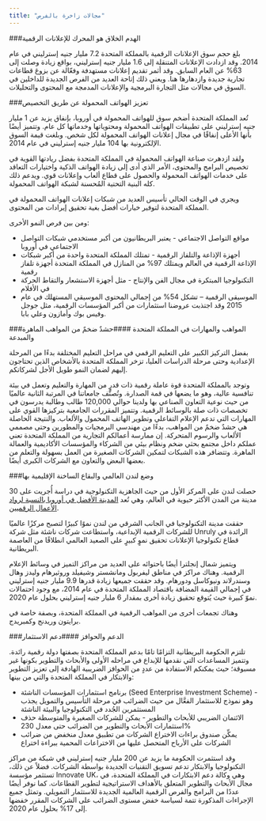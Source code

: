 ```yaml
---
title: "مجالات زاخرة بالفرص"
---
```

###الهدم الخلاق هو المحرك للإعلانات الرقمية

بلغ حجم سوق الإعلانات الرقمية بالمملكة المتحدة 7.2 مليار جنيه إسترليني في عام 2014. وقد ازدادت الإعلانات المتنقلة إلى 1.6 مليار جنيه إسترليني، بواقع زيادة وصلت إلى 63% عن العام السابق.
وقد أثمر تقديم إعلانات مستهدفة وفعّالة عن بزوغ قطاعات تجارية جديدة وازدهارها هنا. ويعني ذلك إتاحة العديد من الفرص الجديدة للداخلين في السوق في مجالات مثل التجارة البرمجية والإعلانات المدمجة مع المحتوى والتحليلات.

###تعزيز الهواتف المحمولة عن طريق التخصيص

تُعد المملكة المتحدة أضخم سوق للهواتف المحمولة في أوروبا، بإنفاق يزيد عن 1 مليار جنيه إسترليني على تطبيقات الهواتف المحمولة ومحتوياتها وخدماتها كل عام. وتتميز أيضًا بأنها الأعلى إنفاقًا في مجال إعلانات الهواتف المحمولة لكل شخص. وبلغت قيمة السوق الإلكترونية بها 104 مليار جنيه إسترليني في عام 2014.

ولقد ازدهرت صناعة الهواتف المحمولة في المملكة المتحدة بفضل ريادتها القوية في تخصيص البرامج والمحتوى، الأمر الذي أدى إلى زيادة الهواتف الذكية واختيارات التعاقد على خدمات الهواتف المحمولة والحصول على قطاع ألعاب وإعلانات قوي. ويدعم ذلك كله البنية التحتية المُحسنة لشبكة الهواتف المحمولة.

ويجري في الوقت الحالي تأسيس العديد من شبكات إعلانات الهواتف المحمولة في المملكة المتحدة لتوفير خيارات أفضل بغية تحقيق إيرادات من المحتوى.

ومن بين فرص النمو الأخرى:
 - مواقع التواصل الاجتماعي - يعتبر البريطانيون من أكبر مستخدمي شبكات التواصل الاجتماعي في أوروبا
 - أجهزة الإذاعة والتلفاز الرقمية - تمتلك المملكة المتحدة واحدة من أكبر شبكات الإذاعة الرقمية في العالم ويمتلك 97% من المنازل في المملكة المتحدة أجهزة تلفاز رقمية
 - التكنولوجيا المبتكرة في مجال الفن والإنتاج - مثل أجهزة الاستشعار والتقاط الحركة في الأفلام
 - الموسيقى الرقمية – تشكل 54% من إجمالي المحتوى الموسيقي المستهلك في عام 2015
وقد اجتذبت عروضنا استثمارات من أكبر المؤسسات الرقمية، مثل جوجل وفيس بوك وأمازون وعلي بابا.

###المواهب والمهارات في المملكة المتحدة
####حشدٌ ضخمٌ من المواهب الماهرة والمبدعة

بفضل التركيز الكبير على التعليم الرقمي في مراحل التعليم المختلفة بدءًا من المرحلة الإعدادية وحتى مرحلة الدراسات العليا، تزخر المملكة المتحدة بالأشخاص الذين تحتاجون إليهم لضمان النمو طويل الأجل لشركاتكم.

وتوجد بالمملكة المتحدة قوة عاملة رقمية ذات قدرٍ من المهارة والتعليم وتعمل في بيئة تنافسية عالية، وهو ما يضعها في قمة الصدارة.
وتُصنَّف جامعاتنا في المرتبة الثانية عالميًا من حيث نوعية التعاون الصناعي بها ولدينا حوالي 120,000 طالب وطالبة يدرسون في تخصصات ذات صلة بالوسائط الرقمية. وتتميز المقررات الجامعية بتركيزها القوي على المهارات التي تدعم الإعلام التفاعلي وتطوير الهاتف المحمول والألعاب. والنتيجة الحاصلة هي حشدٌ ضخمٌ من المواهب، بدءًا من مهندسي البرمجيات والمطورين وحتى مصممي الألعاب والرسوم المتحركة.
إن ممارسة أعمالكم التجارية من المملكة المتحدة تعني عملكم داخل مجتمع بحثي ضخم ونظام بيئي من الشركاء والمؤسسات الأكاديمية والعمالة الماهرة. وتتضافر هذه الشبكات لتمكين الشركات الصغيرة من العمل بسهولة والتعلم من بعضها البعض والتعاون مع الشركات الكبرى أيضًا.

###وضع لندن العالمي والبقاع الساخنة الإقليمية بها

حصلت لندن على المركز الأول من حيث الجاهزية التكنولوجية في دراسة أُجريت على 30 مدينة من المدن الأكثر حيوية في العالم، وهي تُعد [المدينة الأفضل في أوروبا بالنسبة لرواد الأعمال الرقميين](https://digitalcityindex.eu/city/16).

حققت مدينة التكنولوجيا في الجانب الشرقي من لندن نموًا كبيرًا لتصبح مركزًا عالميًا للشركات الرقمية الإبداعية، واستطاعت شركات ناشئة مثل شركة Unruly الرائدة في قطاع تكنولوجيا الإعلانات تحقيق نموٍ كبيرٍ على الصعيد العالمي انطلاقًا من العاصمة البريطانية.

ويتميز شمال إنجلترا أيضًا باحتوائه على العديد من مراكز التميز في وسائط الإعلام الرقمية. وهناك مراكز في مناطق ليفربول ومانشستر وشيفيلد وروثيرهام وليدز وهال وسندرلاند ونيوكاسل ودورهام. وقد حققت جميعها زيادة قدرها 9.9 مليار جنيه إسترليني في إجمالي القيمة المضافة باقتصاد المملكة المتحدة في عام 2014، مع وجود احتمالات نموّ كبيرة حيث يُتوقع تحقيق زيادة أخرى بمقدار 6 مليار جنيه إسترليني بحلول عام 2020.

وهناك تجمعات أخرى من المواهب الرقمية في المملكة المتحدة، وبصفة خاصة في برايتون وريدنج وكمبريدج.

###الدعم والحوافز
####دعم الاستثمار

تلتزم الحكومة البريطانية التزامًا تامًا بدعم المملكة المتحدة بصفتها دولة رقمية رائدة.
وتتميز المساعدات التي نقدمها للإبداع في مراحله الأولى والأبحاث والتطوير بكونها غير مسبوقة؛ حيث يمكنكم الاستفادة من عددٍ من الحوافز الضريبية الهادفة إلى تعزيز التطوير والابتكار في المملكة المتحدة والتي من بينها:

- برنامج استثمارات المؤسسات الناشئة (Seed Enterprise Investment Scheme) - وهو نموذج للاستثمار الفعَّال من حيث الضرائب في مرحلة التأسيس والتمويل يجذب المستثمرين الجُدد في التكنولوجيا والبيئة الناشئة
- الائتمان الضريبي للأبحاث والتطوير - يمكن للشركات الصغيرة والمتوسطة حذف استثمارات الأبحاث والتطوير من الضرائب حتى معدل 230%
- يمكِّن صندوق براءات الاختراع الشركات من تطبيق معدل منخفض من ضرائب الشركات على الأرباح المتحصل عليها من الاختراعات المحمية ببراءة اختراع

وقد استثمرت الحكومة ما يزيد عن 200 مليار جنيه إسترليني في شبكة من مراكز التكنولوجيا والابتكار تدعم تسويق التقنيات الجديدة بواسطة الشركات. فضلاً عن ذلك، تستثمر مؤسسة Innovate UK، وهي وكالة دعم الابتكارات في المملكة المتحدة، في مجال الأبحاث والتطوير المتعلق بالأهداف الاستراتيجية لتطوير القطاعات.
كما نوفر أيضًا عددًا من البرامج والفرص الرقمية العالمية الجديدة للاستثمار التمويلي.
وتمثل جميع الإجراءات المذكورة تتمة لسياسة خفض مستوى الضرائب على الشركات المقرر خفضها إلى 17% بحلول عام 2020.


